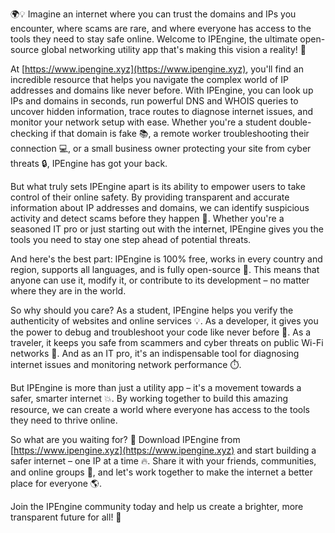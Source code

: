 🌍💡 Imagine an internet where you can trust the domains and IPs you encounter, where scams are rare, and where everyone has access to the tools they need to stay safe online. Welcome to IPEngine, the ultimate open-source global networking utility app that's making this vision a reality! 🚀

At [https://www.ipengine.xyz](https://www.ipengine.xyz), you'll find an incredible resource that helps you navigate the complex world of IP addresses and domains like never before. With IPEngine, you can look up IPs and domains in seconds, run powerful DNS and WHOIS queries to uncover hidden information, trace routes to diagnose internet issues, and monitor your network setup with ease. Whether you're a student double-checking if that domain is fake 📚, a remote worker troubleshooting their connection 💻, or a small business owner protecting your site from cyber threats 🔒, IPEngine has got your back.

But what truly sets IPEngine apart is its ability to empower users to take control of their online safety. By providing transparent and accurate information about IP addresses and domains, we can identify suspicious activity and detect scams before they happen 🚫. Whether you're a seasoned IT pro or just starting out with the internet, IPEngine gives you the tools you need to stay one step ahead of potential threats.

And here's the best part: IPEngine is 100% free, works in every country and region, supports all languages, and is fully open-source 🤝. This means that anyone can use it, modify it, or contribute to its development – no matter where they are in the world.

So why should you care? As a student, IPEngine helps you verify the authenticity of websites and online services 💡. As a developer, it gives you the power to debug and troubleshoot your code like never before 🔧. As a traveler, it keeps you safe from scammers and cyber threats on public Wi-Fi networks 🛬. And as an IT pro, it's an indispensable tool for diagnosing internet issues and monitoring network performance ⏱️.

But IPEngine is more than just a utility app – it's a movement towards a safer, smarter internet 💥. By working together to build this amazing resource, we can create a world where everyone has access to the tools they need to thrive online.

So what are you waiting for? 🎉 Download IPEngine from [https://www.ipengine.xyz](https://www.ipengine.xyz) and start building a safer internet – one IP at a time 🔥. Share it with your friends, communities, and online groups 💬, and let's work together to make the internet a better place for everyone 🌎.

Join the IPEngine community today and help us create a brighter, more transparent future for all! 🌟